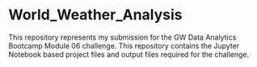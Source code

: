 # World_Weather_Analysis
This repository represents my submission for the GW Data Analytics Bootcamp Module 06 challenge. This repository contains the Jupyter Notebook based project files and output files required for the challenge.
